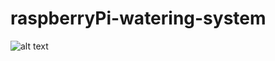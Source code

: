 # raspberryPi-watering-system

![alt text](http://www.raspberry-projects.com/pi/wp-content/uploads/2016/05/rpi_zero_io_pinouts.jpg)